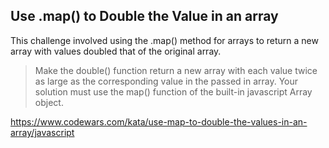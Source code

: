## Use .map() to Double the Value in an array

This challenge involved using the .map() method for arrays to return a new array with values doubled that of the original array.

> Make the double() function return a new array with each value twice as large as the corresponding value in the passed in array. Your solution must use the map() function of the built-in javascript Array object.

https://www.codewars.com/kata/use-map-to-double-the-values-in-an-array/javascript
